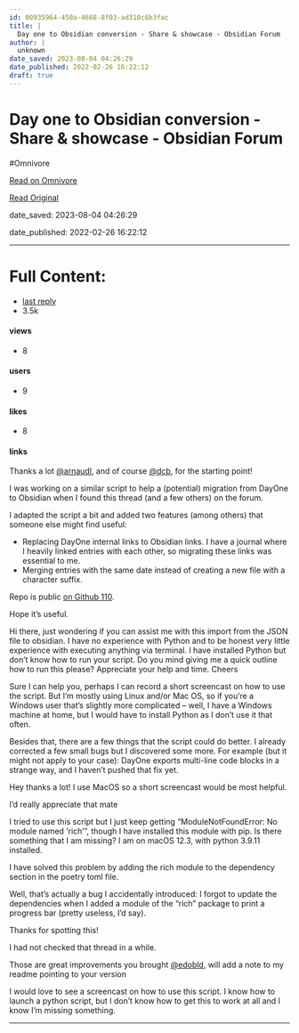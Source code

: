 ```yaml
---
id: 00935964-450a-4668-8f03-ad310c6b3fac
title: |
  Day one to Obsidian conversion - Share & showcase - Obsidian Forum
author: |
  unknown
date_saved: 2023-08-04 04:26:29
date_published: 2022-02-26 16:22:12
draft: true
---
```


# Day one to Obsidian conversion - Share & showcase - Obsidian Forum
#Omnivore

[Read on Omnivore](https://omnivore.app/me/day-one-to-obsidian-conversion-share-showcase-obsidian-forum-189bfa79ef4)

[Read Original](https://forum.obsidian.md/t/day-one-to-obsidian-conversion/33139)

date_saved: 2023-08-04 04:26:29

date_published: 2022-02-26 16:22:12

--- 

# Full Content: 

* [last reply](https://forum.obsidian.md/t/day-one-to-obsidian-conversion/33139/15)
* 3.5k  
#### views
* 8  
#### users
* 9  
#### likes
* 8  
#### links

Thanks a lot [@arnaudl](https://forum.obsidian.md/u/arnaudl), and of course [@dcb](https://forum.obsidian.md/u/dcb), for the starting point!

I was working on a similar script to help a (potential) migration from DayOne to Obsidian when I found this thread (and a few others) on the forum.

I adapted the script a bit and added two features (among others) that someone else might find useful:

* Replacing DayOne internal links to Obsidian links. I have a journal where I heavily linked entries with each other, so migrating these links was essential to me.
* Merging entries with the same date instead of creating a new file with a character suffix.

Repo is public [on Github 110](https://github.com/edoardob90/dayone-to-obsidian).

Hope it’s useful.

Hi there, just wondering if you can assist me with this import from the JSON file to obsidian. I have no experience with Python and to be honest very little experience with executing anything via terminal. I have installed Python but don’t know how to run your script. Do you mind giving me a quick outline how to run this please? Appreciate your help and time. Cheers

Sure I can help you, perhaps I can record a short screencast on how to use the script. But I’m mostly using Linux and/or Mac OS, so if you’re a Windows user that’s slightly more complicated – well, I have a Windows machine at home, but I would have to install Python as I don’t use it that often.

Besides that, there are a few things that the script could do better. I already corrected a few small bugs but I discovered some more. For example (but it might not apply to your case): DayOne exports multi-line code blocks in a strange way, and I haven’t pushed that fix yet.

Hey thanks a lot! I use MacOS so a short screencast would be most helpful.

I’d really appreciate that mate

I tried to use this script but I just keep getting “ModuleNotFoundError: No module named ‘rich’”, though I have installed this module with pip. Is there something that I am missing? I am on macOS 12.3, with python 3.9.11 installed.

I have solved this problem by adding the rich module to the dependency section in the poetry toml file. 

Well, that’s actually a bug I accidentally introduced: I forgot to update the dependencies when I added a module of the “rich” package to print a progress bar (pretty useless, I’d say).

Thanks for spotting this!

I had not checked that thread in a while.

Those are great improvements you brought [@edobld](https://forum.obsidian.md/u/edobld), will add a note to my readme pointing to your version 

I would love to see a screencast on how to use this script. I know how to launch a python script, but I don’t know how to get this to work at all and I know I’m missing something.

---

